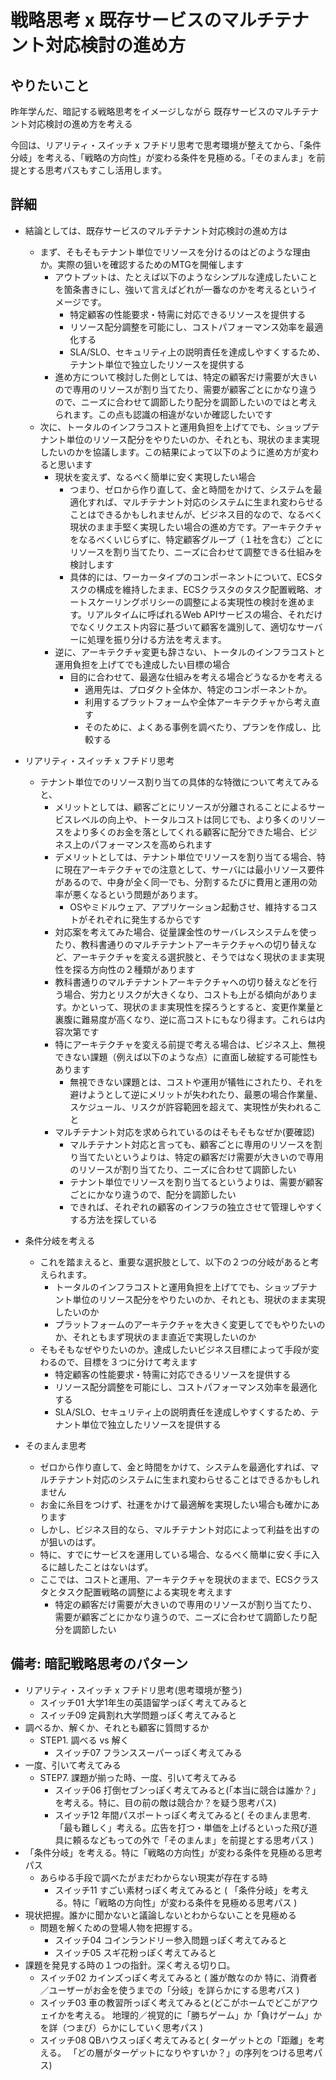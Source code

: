# 戦略思考 x 既存サービスのマルチテナント対応検討の進め方

## やりたいこと

昨年学んだ、暗記する戦略思考をイメージしながら
既存サービスのマルチテナント対応検討の進め方を考える

今回は、リアリティ・スイッチ x フチドリ思考で思考環境が整えてから、「条件分岐」を考える、「戦略の方向性」が変わる条件を見極める。「そのまんま」を前提とする思考パスもすこし活用します。

## 詳細

- 結論としては、既存サービスのマルチテナント対応検討の進め方は
    - まず、そもそもテナント単位でリソースを分けるのはどのような理由か。実際の狙いを確認するためのMTGを開催します
      - アウトプットは、たとえば以下のようなシンプルな達成したいことを箇条書きにし、強いて言えばどれが一番なのかを考えるというイメージです。
        - 特定顧客の性能要求・特需に対応できるリソースを提供する
        - リソース配分調整を可能にし、コストパフォーマンス効率を最適化する
        - SLA/SLO、セキュリティ上の説明責任を達成しやすくするため、テナント単位で独立したリソースを提供する
      - 進め方について検討した側としては、特定の顧客だけ需要が大きいので専用のリソースが割り当てたり、需要が顧客ごとにかなり違うので、ニーズに合わせて調節したり配分を調節したいのではと考えられます。この点も認識の相違がないか確認したいです
    - 次に、トータルのインフラコストと運用負担を上げてでも、ショップテナント単位のリソース配分をやりたいのか、それとも、現状のまま実現したいのかを協議します。この結果によって以下のように進め方が変わると思います
      - 現状を変えず、なるべく簡単に安く実現したい場合
        - つまり、ゼロから作り直して、金と時間をかけて、システムを最適化すれば、マルチテナント対応のシステムに生まれ変わらせることはできるかもしれませんが、ビジネス目的なので、なるべく現状のまま手堅く実現したい場合の進め方です。アーキテクチャをなるべくいじらずに、特定顧客グループ（１社を含む）ごとにリソースを割り当てたり、ニーズに合わせて調整できる仕組みを検討します
        - 具体的には、ワーカータイプのコンポーネントについて、ECSタスクの構成を維持したまま、ECSクラスタのタスク配置戦略、オートスケーリングポリシーの調整による実現性の検討を進めます。リアルタイムに呼ばれるWeb APIサービスの場合、それだけでなくリクエスト内容に基づいて顧客を識別して、適切なサーバーに処理を振り分ける方法を考えます。
      - 逆に、アーキテクチャ変更も辞さない、トータルのインフラコストと運用負担を上げてでも達成したい目標の場合
        - 目的に合わせて、最適な仕組みを考える場合どうなるかを考える
          - 適用先は、プロダクト全体か、特定のコンポーネントか。
          - 利用するプラットフォームや全体アーキテクチャから考え直す
          - そのために、よくある事例を調べたり、プランを作成し、比較する
- リアリティ・スイッチ x フチドリ思考
  - テナント単位でのリソース割り当ての具体的な特徴について考えてみると、
    - メリットとしては、顧客ごとにリソースが分離されることによるサービスレベルの向上や、トータルコストは同じでも、より多くのリソースをより多くのお金を落としてくれる顧客に配分できた場合、ビジネス上のパフォーマンスを高められます
    - デメリットとしては、テナント単位でリソースを割り当てる場合、特に現在アーキテクチャでの注意として、サーバには最小リソース要件があるので、中身が全く同一でも、分割するたびに費用と運用の効率が悪くなるという問題があります。
      - OSやミドルウェア、アプリケーション起動させ、維持するコストがそれぞれに発生するからです
    - 対応案を考えてみた場合、従量課金性のサーバレスシステムを使ったり、教科書通りのマルチテナントアーキテクチャへの切り替えなど、アーキテクチャを変える選択肢と、そうではなく現状のまま実現性を探る方向性の２種類があります
    - 教科書通りのマルチテナントアーキテクチャへの切り替えなどを行う場合、労力とリスクが大きくなり、コストも上がる傾向があります。かといって、現状のまま実現性を探ろうとすると、変更作業量と裏腹に難易度が高くなり、逆に高コストにもなり得ます。これらは内容次第です
    - 特にアーキテクチャを変える前提で考える場合は、ビジネス上、無視できない課題（例えば以下のような点）に直面し破綻する可能性もあります
      - 無視できない課題とは、コストや運用が犠牲にされたり、それを避けようとして逆にメリットが失われたり、最悪の場合作業量、スケジュール、リスクが許容範囲を超えて、実現性が失われること
    - マルチテナント対応を求められているのはそもそもなぜか(要確認)
      - マルチテナント対応と言っても、顧客ごとに専用のリソースを割り当てたいというよりは、特定の顧客だけ需要が大きいので専用のリソースが割り当てたり、ニーズに合わせて調節したい
      - テナント単位でリソースを割り当てるというよりは、需要が顧客ごとにかなり違うので、配分を調節したい
      - できれば、それぞれの顧客のインフラの独立させて管理しやすくする方法を探している

- 条件分岐を考える
  - これを踏まえると、重要な選択肢として、以下の２つの分岐があると考えられます。
    - トータルのインフラコストと運用負担を上げてでも、ショップテナント単位のリソース配分をやりたいのか、それとも、現状のまま実現したいのか
    - プラットフォームのアーキテクチャを大きく変更してでもやりたいのか、それともまず現状のまま直近で実現したいのか
  - そもそもなぜやりたいのか。達成したいビジネス目標によって手段が変わるので、目標を３つに分けて考えます
    - 特定顧客の性能要求・特需に対応できるリソースを提供する
    - リソース配分調整を可能にし、コストパフォーマンス効率を最適化する
    - SLA/SLO、セキュリティ上の説明責任を達成しやすくするため、テナント単位で独立したリソースを提供する

- そのまんま思考
  - ゼロから作り直して、金と時間をかけて、システムを最適化すれば、マルチテナント対応のシステムに生まれ変わらせることはできるかもしれません
  - お金に糸目をつけず、社運をかけて最適解を実現したい場合も確かにあります
  - しかし、ビジネス目的なら、マルチテナント対応によって利益を出すのが狙いのはず。
  - 特に、すでにサービスを運用している場合、なるべく簡単に安く手に入るに越したことはないはず。
  - ここでは、コストと運用、アーキテクチャを現状のままで、ECSクラスタとタスク配置戦略の調整による実現を考えます
    - 特定の顧客だけ需要が大きいので専用のリソースが割り当てたり、需要が顧客ごとにかなり違うので、ニーズに合わせて調節したり配分を調節したい

## 備考: 暗記戦略思考のパターン

- リアリティ・スイッチ x フチドリ思考(思考環境が整う)
    - スイッチ01 大学1年生の英語留学っぽく考えてみると
    - スイッチ09 定員割れ大学問題っぽく考えてみると
- 調べるか、解くか、それとも顧客に質問するか
    - STEP1. 調べる vs 解く 
      - スイッチ07 フランススーパーっぽく考えてみる
- 一度、引いて考えてみる
    - STEP7. 課題が揃った時、一度、引いて考えてみる
        - スイッチ06 打倒セブンっぽく考えてみると(「本当に競合は誰か？」を考える。特に、目の前の敵は競合か？を疑う思考パス)
        - スイッチ12 年間パスポートっぽく考えてみると( そのまんま思考. 「最も難しく」考える。広告を打つ・単価を上げるといった飛び道具に頼るなどもっての外で「そのまんま」を前提とする思考パス )
- 「条件分岐」を考える。特に「戦略の方向性」が変わる条件を見極める思考パス
    - あらゆる手段で調べたがまだわからない現実が存在する時
        - スイッチ11 すごい素材っぽく考えてみると ( 「条件分岐」を考える。特に「戦略の方向性」が変わる条件を見極める思考パス )
- 現状把握。誰かに聞かないと議論しないとわからないことを見極める
    - 問題を解くための登場人物を把握する。
        - スイッチ04 コインランドリー参入問題っぽく考えてみると
        - スイッチ05 スギ花粉っぽく考えてみると
- 課題を発見する時の１つの指針。深く考える切り口。
    - スイッチ02 カインズっぽく考えてみると ( 誰が敵なのか 特に、消費者／ユーザーがお金を使うまでの「分岐」を詳らかにする思考パス )
    - スイッチ03 車の教習所っぽく考えてみると(どこがホームでどこがアウェイかを考える。 地理的／視覚的に「勝ちゲーム」か「負けゲーム」かを詳（つまび）らかにしていく思考パス )
    - スイッチ08 QBハウスっぽく考えてみると( ターゲットとの「距離」を考える。 「どの層がターゲットになりやすいか？」の序列をつける思考パス)
